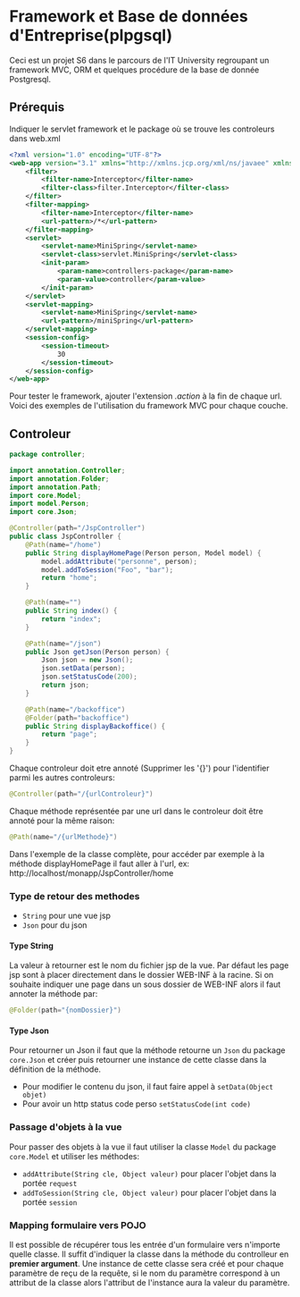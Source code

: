 # Framework et Base de données d'Entreprise(plpgsql)

Ceci est un projet S6 dans le parcours de l'IT University regroupant un framework MVC, ORM et quelques procédure de la base de donnée Postgresql.

## Prérequis

Indiquer le servlet framework et le package où se trouve les controleurs dans web.xml

```xml
<?xml version="1.0" encoding="UTF-8"?>
<web-app version="3.1" xmlns="http://xmlns.jcp.org/xml/ns/javaee" xmlns:xsi="http://www.w3.org/2001/XMLSchema-instance" xsi:schemaLocation="http://xmlns.jcp.org/xml/ns/javaee http://xmlns.jcp.org/xml/ns/javaee/web-app_3_1.xsd">
    <filter>
        <filter-name>Interceptor</filter-name>
        <filter-class>filter.Interceptor</filter-class>
    </filter>
    <filter-mapping>
        <filter-name>Interceptor</filter-name>
        <url-pattern>/*</url-pattern>
    </filter-mapping>
    <servlet>
        <servlet-name>MiniSpring</servlet-name>
        <servlet-class>servlet.MiniSpring</servlet-class>
        <init-param>
            <param-name>controllers-package</param-name>
            <param-value>controller</param-value>
        </init-param>
    </servlet>
    <servlet-mapping>
        <servlet-name>MiniSpring</servlet-name>
        <url-pattern>/miniSpring</url-pattern>
    </servlet-mapping>
    <session-config>
        <session-timeout>
            30
        </session-timeout>
    </session-config>
</web-app>
```

Pour tester le framework, ajouter l'extension _.action_ à la fin de chaque url.
Voici des exemples de l'utilisation du framework MVC pour chaque couche.

## Controleur

```java
package controller;

import annotation.Controller;
import annotation.Folder;
import annotation.Path;
import core.Model;
import model.Person;
import core.Json;

@Controller(path="/JspController")
public class JspController {
    @Path(name="/home")
    public String displayHomePage(Person person, Model model) {
        model.addAttribute("personne", person);
        model.addToSession("Foo", "bar");
        return "home";
    }

    @Path(name="")
    public String index() {
        return "index";
    }

    @Path(name="/json")
    public Json getJson(Person person) {
        Json json = new Json();
        json.setData(person);
        json.setStatusCode(200);
        return json;
    }

    @Path(name="/backoffice")
    @Folder(path="backoffice")
    public String displayBackoffice() {
        return "page";
    }
}
```

Chaque controleur doit etre annoté (Supprimer les '{}') pour l'identifier parmi les autres controleurs:

```java
@Controller(path="/{urlControleur}")
```

Chaque méthode représentée par une url dans le controleur doit être annoté pour la même raison:

```java
@Path(name="/{urlMethode}")
```

Dans l'exemple de la classe complète, pour accéder par exemple à la méthode displayHomePage il faut aller à l'url, ex:
http://localhost/monapp/JspController/home

### Type de retour des methodes

- `String` pour une vue jsp
- `Json` pour du json

#### Type String

La valeur à retourner est le nom du fichier jsp de la vue. Par défaut les page jsp sont à placer directement dans le dossier WEB-INF à la racine. Si on souhaite indiquer une page dans un sous dossier de WEB-INF alors il faut annoter la méthode par:

```java
@Folder(path="{nomDossier}")
```

#### Type Json

Pour retourner un Json il faut que la méthode retourne un `Json` du package `core.Json` et créer puis retourner une instance de cette classe dans la définition de la méthode.

- Pour modifier le contenu du json, il faut faire appel à `setData(Object objet)`
- Pour avoir un http status code perso `setStatusCode(int code)`

### Passage d'objets à la vue

Pour passer des objets à la vue il faut utiliser la classe `Model` du package `core.Model` et utiliser les méthodes:

- `addAttribute(String cle, Object valeur)` pour placer l'objet dans la portée `request`
- `addToSession(String cle, Object valeur)` pour placer l'objet dans la portée `session`

### Mapping formulaire vers POJO

Il est possible de récupérer tous les entrée d'un formulaire vers n'importe quelle classe. Il suffit d'indiquer la classe dans la méthode du controlleur en **premier argument**. Une instance de cette classe sera créé et pour chaque paramètre de reçu de la requête, si le nom du paramètre correspond à un attribut de la classe alors l'attribut de l'instance aura la valeur du paramètre.
